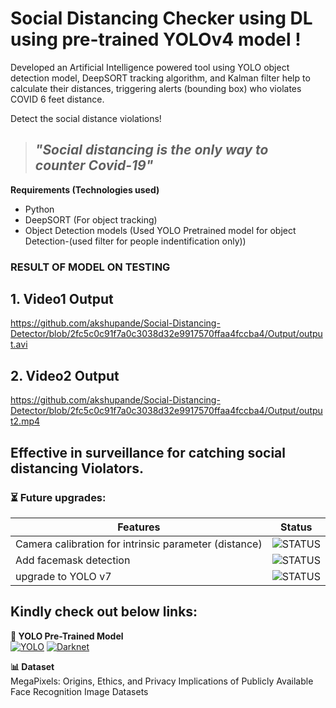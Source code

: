 # Social Distancing Checker using DL using pre-trained YOLOv4 model !
Developed an Artificial Intelligence powered tool using YOLO object detection model, DeepSORT tracking algorithm, and Kalman filter help to calculate their distances, triggering alerts (bounding box) who violates COVID 6 feet distance.

Detect the social distance violations!

> ## ***"Social distancing is the only way to counter Covid-19"***

**Requirements (Technologies used)**
- Python
- DeepSORT (For object  tracking)
- Object Detection models (Used YOLO Pretrained model for object Detection-(used filter for people indentification only))

### RESULT OF MODEL ON TESTING 

## 1. Video1 Output
https://github.com/akshupande/Social-Distancing-Detector/blob/2fc5c0c91f7a0c3038d32e9917570ffaa4fccba4/Output/output.avi

## 2. Video2 Output
https://github.com/akshupande/Social-Distancing-Detector/blob/2fc5c0c91f7a0c3038d32e9917570ffaa4fccba4/Output/output2.mp4

## Effective in surveillance for catching social distancing Violators.

### ⏳ Future upgrades:

| Features                                              | Status                                                                |
| ----------------------------------------------------- | --------------------------------------------------------------------- |
| Camera calibration for intrinsic parameter (distance) | ![STATUS](https://img.shields.io/badge/camera_calibration-TBD-orange) |
| Add facemask detection                                | ![STATUS](https://img.shields.io/badge/face_mask-TBD-orange)          |
| upgrade to YOLO v7                                    | ![STATUS](https://img.shields.io/badge/build-passed-brightgreen)      |


## Kindly check out below links:

**👀 YOLO Pre-Trained Model** </br>
[![YOLO](https://img.shields.io/badge/YOLO-Darknet-YELLOW)](https://pjreddie.com/darknet/yolo/) [![Darknet](https://img.shields.io/badge/Darknet-GitHub-lightgrey)](https://github.com/pjreddie/darknet.git)

**📊 Dataset** </br>
MegaPixels: Origins, Ethics, and Privacy Implications of Publicly Available Face Recognition Image Datasets </br>
